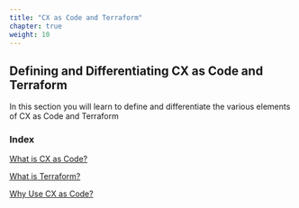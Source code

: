 ```yaml
---
title: "CX as Code and Terraform"
chapter: true
weight: 10
---
```


## Defining and Differentiating CX as Code and Terraform

In this section you will learn to define and differentiate the various elements of CX as Code and Terraform

### Index

[What is CX as Code?](020-cx-as-code-and-terraform/10_first.html)

[What is Terraform?](020-cx-as-code-and-terraform/20_second.html)

[Why Use CX as Code?](020-cx-as-code-and-terraform/30_third.html)
